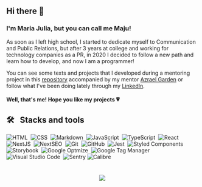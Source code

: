 ## Hi there 👋

<h3> I'm Maria Julia, but you can call me Maju! </h3>

As soon as I left high school, I started to dedicate myself to Communication and Public Relations, but after 3 years at college and working for technology companies as a PR, in 2020 I decided to follow a new path and learn how to develop, and now I am a programmer!
 
You can see some texts and projects that I developed during a mentoring project in this [repository](https://github.com/azraelgarden/maju-mentoria) accompanied by my mentor [Azrael Garden](https://www.linkedin.com/in/azrael-garden/) or follow what I've been doing lately through my [LinkedIn](https://www.linkedin.com/in/mariajulialobo/).

<h4> Well, that's me! Hope you like my projects &#128151; </h4>

## 🛠 &nbsp; Stacks and tools

![HTML](https://img.shields.io/badge/-HTML-05122A?style=flat&logo=HTML5)&nbsp;
![CSS](https://img.shields.io/badge/-CSS-05122A?style=flat&logo=CSS3&logoColor=1572B6)&nbsp;
![Markdown](https://img.shields.io/badge/-Markdown-05122A?style=flat&logo=markdown)&nbsp;
![JavaScript](https://img.shields.io/badge/-JavaScript-05122A?style=flat&logo=javascript)&nbsp;
![TypeScript](https://img.shields.io/badge/-TypeScript-05122A?style=flat&logo=typescript)&nbsp;
![React](https://img.shields.io/badge/-React-05122A?style=flat&logo=react)&nbsp;
![NextJS](https://img.shields.io/badge/-Next.%20Js-05122A?style=flat&logo=Next.js&logoColor=007ACC)&nbsp;
![NextSEO](https://img.shields.io/badge/-Next.%20Js%20SEO-05122A?style=flat&logo=Next.js&logoColor=007ACC)&nbsp;
![Git](https://img.shields.io/badge/-Git-05122A?style=flat&logo=git)&nbsp;
![GitHub](https://img.shields.io/badge/-GitHub-05122A?style=flat&logo=github)&nbsp;
![Jest](https://img.shields.io/badge/-Jest-05122A?style=flat&logo=Jest&logoColor=C21325)&nbsp;
![Styled Components](https://img.shields.io/badge/-Styled%20Components-05122A?style=flat&logo=styled-components&logoColor=DB7093)&nbsp;
![Storybook](https://img.shields.io/badge/-Storybook-05122A?style=flat&logo=Storybook&logoColor=DB7093)&nbsp;
![Google Optmize](https://img.shields.io/badge/-Google%20Optmize-05122A?style=flat&logo=Google%20Optimize&logoColor=B366F6)&nbsp;
![Google Tag Manager](https://img.shields.io/badge/-Google%20Tag%20Manager-05122A?style=flat&logo=Google%20Tag%20Manager&logoColor=246FDB)&nbsp;
![Visual Studio Code](https://img.shields.io/badge/-VS%20Code-05122A?style=flat&logo=visual-studio-code&logoColor=007ACC)&nbsp;
![Sentry](https://img.shields.io/badge/-Sentry-05122A?style=flat&logo=Sentry&logoColor=#362D59)
![Calibre](https://img.shields.io/badge/-Calibre-05122A?style=flat&logo=Calibre&logoColor=#362D59)

<h1 align="center">
<img src="https://media.giphy.com/media/xT3i1acWS2AQRKHgZi/giphy.gif"/>
</h1>

